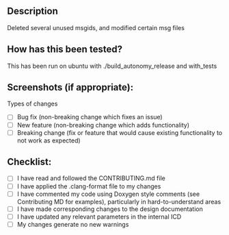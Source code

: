 ## Description
Deleted several unused msgids, and modified certain msg files

## How has this been tested?
This has been run on ubuntu with ./build_autonomy_release and with_tests

## Screenshots (if appropriate):
Types of changes
- [ ] Bug fix (non-breaking change which fixes an issue)
- [ ] New feature (non-breaking change which adds functionality)
- [ ] Breaking change (fix or feature that would cause existing functionality to not work as expected)

## Checklist:
- [ ] I have read and followed the CONTRIBUTING.md file
- [ ] I have applied the .clang-format file to my changes
- [ ] I have commented my code using Doxygen style comments (see Contributing MD for examples), particularly in hard-to-understand areas
- [ ] I have made corresponding changes to the design documentation
- [ ] I have updated any relevant parameters in the internal ICD
- [ ]  My changes generate no new warnings
